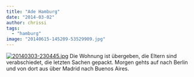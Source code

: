 ```yaml
---
title: "Ade Hamburg"
date: "2014-03-02"
author: chrissi
tags: 
  - "hamburg"
image: "20140615-145209-53529909.jpg"
---
```


[![20140303-230445.jpg](images/20140303-230445.jpg)](https://hafenstrand.wordpress.com/wp-content/uploads/2014/03/20140303-230445.jpg) Die Wohnung ist übergeben, die Eltern sind verabschiedet, die letzten Sachen gepackt. Morgen gehts auf nach Berlin und von dort aus über Madrid nach Buenos Aires.

